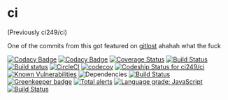 # ci

(Previously ci249/ci)

One of the commits from this got featured on [gitlost](https://twitter.com/gitlost/status/1155450085226045442) ahahah what the fuck

[![Codacy Badge](https://api.codacy.com/project/badge/Grade/e670c80fd5a44c5b9869bce988b35975)](https://www.codacy.com/app/ci249/ci?utm_source=github.com&amp;utm_medium=referral&amp;utm_content=ci249/ci&amp;utm_campaign=Badge_Grade)
[![Codacy Badge](https://api.codacy.com/project/badge/Coverage/e670c80fd5a44c5b9869bce988b35975)](https://www.codacy.com/app/ci249/ci?utm_source=github.com&amp;utm_medium=referral&amp;utm_content=ci249/ci&amp;utm_campaign=Badge_Coverage)
[![Coverage Status](https://coveralls.io/repos/github/ci249/ci/badge.svg?branch=master)](https://coveralls.io/github/ci249/ci?branch=master)
[![Build Status](https://travis-ci.org/ci249/ci.svg?branch=master)](https://travis-ci.org/ci249/ci)
[![Build status](https://ci.appveyor.com/api/projects/status/x9mq6i3j2yk4n5nl?svg=true)](https://ci.appveyor.com/project/ci249/ci)
[![CircleCI](https://circleci.com/gh/ci249/ci.svg?style=svg)](https://circleci.com/gh/ci249/ci)
[![codecov](https://codecov.io/gh/ci249/ci/branch/master/graph/badge.svg)](https://codecov.io/gh/ci249/ci)
[![Codeship Status for ci249/ci](https://app.codeship.com/projects/834adc50-92c7-0137-ceb2-2ececec53521/status?branch=master)](https://app.codeship.com/projects/356683) 
[![Known Vulnerabilities](https://snyk.io//test/github/ci249/ci/badge.svg?targetFile=package.json)](https://snyk.io//test/github/ci249/ci?targetFile=package.json)
![Dependencies](https://david-dm.org/ci249/ci.svg)
[![Build Status](https://semaphoreci.com/api/v1/ci249/ci/branches/master/badge.svg)](https://semaphoreci.com/ci249/ci) [![Greenkeeper badge](https://badges.greenkeeper.io/ci249/ci.svg)](https://greenkeeper.io/)
[![Total alerts](https://img.shields.io/lgtm/alerts/g/ci249/ci.svg?logo=lgtm&logoWidth=18)](https://lgtm.com/projects/g/ci249/ci/alerts/)
[![Language grade: JavaScript](https://img.shields.io/lgtm/grade/javascript/g/ci249/ci.svg?logo=lgtm&logoWidth=18)](https://lgtm.com/projects/g/ci249/ci/context:javascript)
[![Build Status](https://api.cirrus-ci.com/github/ci249/ci.svg)](https://cirrus-ci.com/github/ci249/ci)
